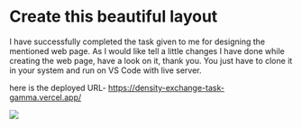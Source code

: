 # Create this beautiful layout
I have successfully completed the task given to me for designing the mentioned web page. As I would like tell a little changes I have done while creating the web page, have a look on it, thank you. You just have to clone it in your system and run on VS Code with live server.

here is the deployed URL- https://density-exchange-task-gamma.vercel.app/

![](https://cdn.dribbble.com/users/1748775/screenshots/13569955/media/6e2c2932ea8210f66cbe9fc4678d723f.png)
